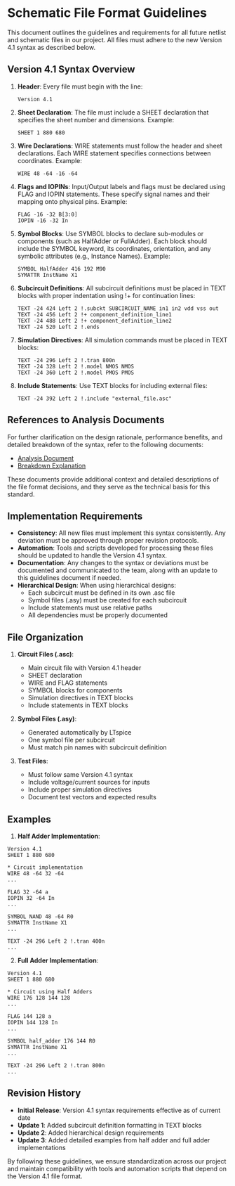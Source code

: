 # Schematic File Format Guidelines

This document outlines the guidelines and requirements for all future netlist and schematic files in our project. All files must adhere to the new Version 4.1 syntax as described below.

## Version 4.1 Syntax Overview

1. **Header**: Every file must begin with the line:
   
       Version 4.1
   
2. **Sheet Declaration**: The file must include a SHEET declaration that specifies the sheet number and dimensions. Example:
   
       SHEET 1 880 680
   
3. **Wire Declarations**: WIRE statements must follow the header and sheet declarations. Each WIRE statement specifies connections between coordinates. Example:
   
       WIRE 48 -64 -16 -64
   
4. **Flags and IOPINs**: Input/Output labels and flags must be declared using FLAG and IOPIN statements. These specify signal names and their mapping onto physical pins. Example:
   
       FLAG -16 -32 B[3:0]
       IOPIN -16 -32 In
   
5. **Symbol Blocks**: Use SYMBOL blocks to declare sub-modules or components (such as HalfAdder or FullAdder). Each block should include the SYMBOL keyword, its coordinates, orientation, and any symbolic attributes (e.g., Instance Names). Example:
   
       SYMBOL HalfAdder 416 192 M90
       SYMATTR InstName X1

6. **Subcircuit Definitions**: All subcircuit definitions must be placed in TEXT blocks with proper indentation using !+ for continuation lines:

       TEXT -24 424 Left 2 !.subckt SUBCIRCUIT_NAME in1 in2 vdd vss out
       TEXT -24 456 Left 2 !+ component_definition_line1
       TEXT -24 488 Left 2 !+ component_definition_line2
       TEXT -24 520 Left 2 !.ends

7. **Simulation Directives**: All simulation commands must be placed in TEXT blocks:

       TEXT -24 296 Left 2 !.tran 800n
       TEXT -24 328 Left 2 !.model NMOS NMOS
       TEXT -24 360 Left 2 !.model PMOS PMOS

8. **Include Statements**: Use TEXT blocks for including external files:

       TEXT -24 392 Left 2 !.include "external_file.asc"

## References to Analysis Documents

For further clarification on the design rationale, performance benefits, and detailed breakdown of the syntax, refer to the following documents:

- [Analysis Document](/Users/ryanoates/week4/docs/analysis/analysis.md)
- [Breakdown Explanation](/Users/ryanoates/week4/docs/analysis/breakdown.md)

These documents provide additional context and detailed descriptions of the file format decisions, and they serve as the technical basis for this standard.

## Implementation Requirements

- **Consistency**: All new files must implement this syntax consistently. Any deviation must be approved through proper revision protocols.
- **Automation**: Tools and scripts developed for processing these files should be updated to handle the Version 4.1 syntax.
- **Documentation**: Any changes to the syntax or deviations must be documented and communicated to the team, along with an update to this guidelines document if needed.
- **Hierarchical Design**: When using hierarchical designs:
  - Each subcircuit must be defined in its own .asc file
  - Symbol files (.asy) must be created for each subcircuit
  - Include statements must use relative paths
  - All dependencies must be properly documented

## File Organization

1. **Circuit Files (.asc)**:
   - Main circuit file with Version 4.1 header
   - SHEET declaration
   - WIRE and FLAG statements
   - SYMBOL blocks for components
   - Simulation directives in TEXT blocks
   - Include statements in TEXT blocks

2. **Symbol Files (.asy)**:
   - Generated automatically by LTspice
   - One symbol file per subcircuit
   - Must match pin names with subcircuit definition

3. **Test Files**:
   - Must follow same Version 4.1 syntax
   - Include voltage/current sources for inputs
   - Include proper simulation directives
   - Document test vectors and expected results

## Examples

1. **Half Adder Implementation**:
```
Version 4.1
SHEET 1 880 680

* Circuit implementation
WIRE 48 -64 32 -64
...

FLAG 32 -64 a
IOPIN 32 -64 In
...

SYMBOL NAND 48 -64 R0
SYMATTR InstName X1
...

TEXT -24 296 Left 2 !.tran 400n
...
```

2. **Full Adder Implementation**:
```
Version 4.1
SHEET 1 880 680

* Circuit using Half Adders
WIRE 176 128 144 128
...

FLAG 144 128 a
IOPIN 144 128 In
...

SYMBOL half_adder 176 144 R0
SYMATTR InstName X1
...

TEXT -24 296 Left 2 !.tran 800n
...
```

## Revision History

- **Initial Release**: Version 4.1 syntax requirements effective as of current date
- **Update 1**: Added subcircuit definition formatting in TEXT blocks
- **Update 2**: Added hierarchical design requirements
- **Update 3**: Added detailed examples from half adder and full adder implementations

By following these guidelines, we ensure standardization across our project and maintain compatibility with tools and automation scripts that depend on the Version 4.1 file format.
